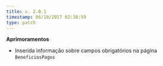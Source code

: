 ```yaml
---
title: v. 2.0.1
timestamp: 06/10/2017 02:38:59
type: patch
---
```


**Aprimoramentos**
+ Inserida informação sobre campos obrigatórios na página `BeneficiosPagos` 